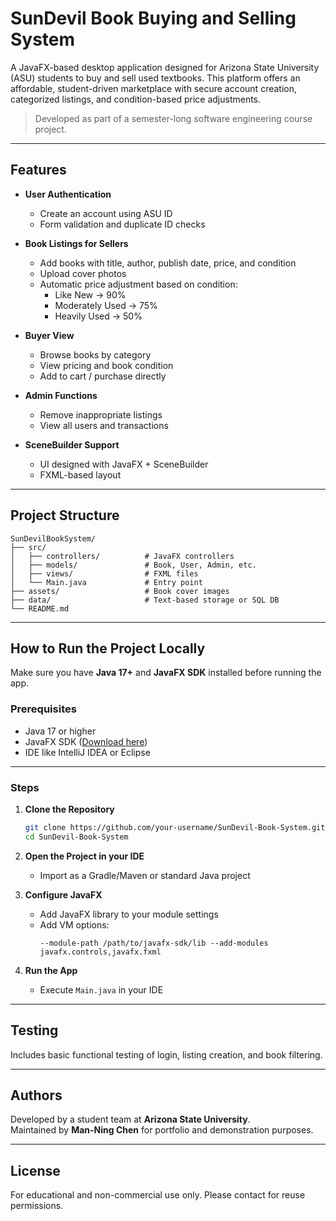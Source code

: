 # SunDevil Book Buying and Selling System

A JavaFX-based desktop application designed for Arizona State University (ASU) students to buy and sell used textbooks. This platform offers an affordable, student-driven marketplace with secure account creation, categorized listings, and condition-based price adjustments.

> Developed as part of a semester-long software engineering course project.

---

## Features

- **User Authentication**
  - Create an account using ASU ID
  - Form validation and duplicate ID checks

- **Book Listings for Sellers**
  - Add books with title, author, publish date, price, and condition
  - Upload cover photos
  - Automatic price adjustment based on condition:
    - Like New → 90%
    - Moderately Used → 75%
    - Heavily Used → 50%

- **Buyer View**
  - Browse books by category
  - View pricing and book condition
  - Add to cart / purchase directly

- **Admin Functions**
  - Remove inappropriate listings
  - View all users and transactions

- **SceneBuilder Support**
  - UI designed with JavaFX + SceneBuilder
  - FXML-based layout

---

## Project Structure

```
SunDevilBookSystem/
├── src/
│   ├── controllers/          # JavaFX controllers
│   ├── models/               # Book, User, Admin, etc.
│   ├── views/                # FXML files
│   └── Main.java             # Entry point
├── assets/                   # Book cover images
├── data/                     # Text-based storage or SQL DB
└── README.md
```

---

## How to Run the Project Locally

Make sure you have **Java 17+** and **JavaFX SDK** installed before running the app.

### Prerequisites

- Java 17 or higher
- JavaFX SDK ([Download here](https://openjfx.io))
- IDE like IntelliJ IDEA or Eclipse

---

### Steps

1. **Clone the Repository**

   ```bash
   git clone https://github.com/your-username/SunDevil-Book-System.git
   cd SunDevil-Book-System
   ```

2. **Open the Project in your IDE**

   - Import as a Gradle/Maven or standard Java project

3. **Configure JavaFX**

   - Add JavaFX library to your module settings
   - Add VM options:
     ```
     --module-path /path/to/javafx-sdk/lib --add-modules javafx.controls,javafx.fxml
     ```

4. **Run the App**

   - Execute `Main.java` in your IDE

---

## Testing

Includes basic functional testing of login, listing creation, and book filtering.

---

## Authors

Developed by a student team at **Arizona State University**.  
Maintained by **Man-Ning Chen** for portfolio and demonstration purposes.

---

## License

For educational and non-commercial use only. Please contact for reuse permissions.
